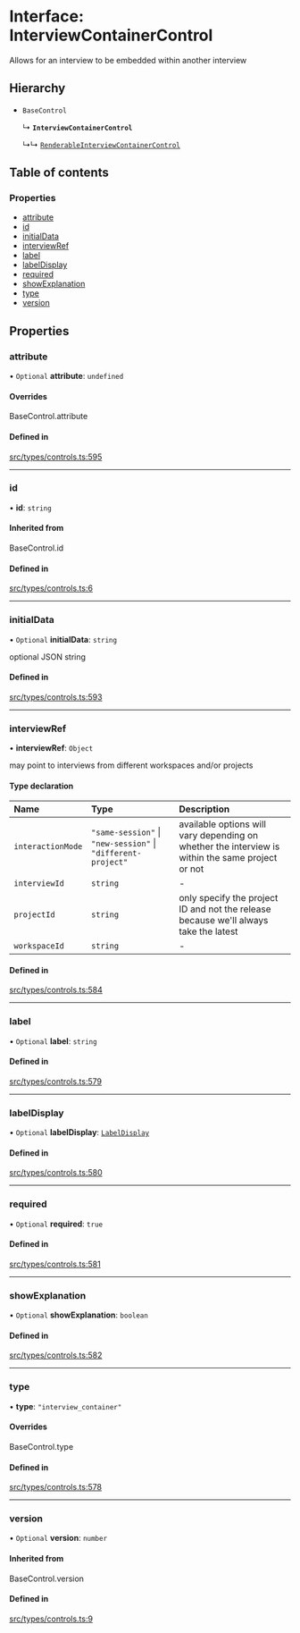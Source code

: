 # Interface: InterviewContainerControl

Allows for an interview to be embedded within another interview

## Hierarchy

- `BaseControl`

  ↳ **`InterviewContainerControl`**

  ↳↳ [`RenderableInterviewContainerControl`](../wiki/RenderableInterviewContainerControl)

## Table of contents

### Properties

- [attribute](../wiki/InterviewContainerControl#attribute)
- [id](../wiki/InterviewContainerControl#id)
- [initialData](../wiki/InterviewContainerControl#initialdata)
- [interviewRef](../wiki/InterviewContainerControl#interviewref)
- [label](../wiki/InterviewContainerControl#label)
- [labelDisplay](../wiki/InterviewContainerControl#labeldisplay)
- [required](../wiki/InterviewContainerControl#required)
- [showExplanation](../wiki/InterviewContainerControl#showexplanation)
- [type](../wiki/InterviewContainerControl#type)
- [version](../wiki/InterviewContainerControl#version)

## Properties

### attribute

• `Optional` **attribute**: `undefined`

#### Overrides

BaseControl.attribute

#### Defined in

[src/types/controls.ts:595](https://github.com/decisively-io/interview-sdk/blob/77d32c1ca407f93925481973bd6e1fbe32ee8c59/src/types/controls.ts#L595)

___

### id

• **id**: `string`

#### Inherited from

BaseControl.id

#### Defined in

[src/types/controls.ts:6](https://github.com/decisively-io/interview-sdk/blob/77d32c1ca407f93925481973bd6e1fbe32ee8c59/src/types/controls.ts#L6)

___

### initialData

• `Optional` **initialData**: `string`

optional JSON string

#### Defined in

[src/types/controls.ts:593](https://github.com/decisively-io/interview-sdk/blob/77d32c1ca407f93925481973bd6e1fbe32ee8c59/src/types/controls.ts#L593)

___

### interviewRef

• **interviewRef**: `Object`

may point to interviews from different workspaces and/or projects

#### Type declaration

| Name | Type | Description |
| :------ | :------ | :------ |
| `interactionMode` | ``"same-session"`` \| ``"new-session"`` \| ``"different-project"`` | available options will vary depending on whether the interview is within the same project or not |
| `interviewId` | `string` | - |
| `projectId` | `string` | only specify the project ID and not the release because we'll always take the latest |
| `workspaceId` | `string` | - |

#### Defined in

[src/types/controls.ts:584](https://github.com/decisively-io/interview-sdk/blob/77d32c1ca407f93925481973bd6e1fbe32ee8c59/src/types/controls.ts#L584)

___

### label

• `Optional` **label**: `string`

#### Defined in

[src/types/controls.ts:579](https://github.com/decisively-io/interview-sdk/blob/77d32c1ca407f93925481973bd6e1fbe32ee8c59/src/types/controls.ts#L579)

___

### labelDisplay

• `Optional` **labelDisplay**: [`LabelDisplay`](../wiki/Exports#labeldisplay)

#### Defined in

[src/types/controls.ts:580](https://github.com/decisively-io/interview-sdk/blob/77d32c1ca407f93925481973bd6e1fbe32ee8c59/src/types/controls.ts#L580)

___

### required

• `Optional` **required**: ``true``

#### Defined in

[src/types/controls.ts:581](https://github.com/decisively-io/interview-sdk/blob/77d32c1ca407f93925481973bd6e1fbe32ee8c59/src/types/controls.ts#L581)

___

### showExplanation

• `Optional` **showExplanation**: `boolean`

#### Defined in

[src/types/controls.ts:582](https://github.com/decisively-io/interview-sdk/blob/77d32c1ca407f93925481973bd6e1fbe32ee8c59/src/types/controls.ts#L582)

___

### type

• **type**: ``"interview_container"``

#### Overrides

BaseControl.type

#### Defined in

[src/types/controls.ts:578](https://github.com/decisively-io/interview-sdk/blob/77d32c1ca407f93925481973bd6e1fbe32ee8c59/src/types/controls.ts#L578)

___

### version

• `Optional` **version**: `number`

#### Inherited from

BaseControl.version

#### Defined in

[src/types/controls.ts:9](https://github.com/decisively-io/interview-sdk/blob/77d32c1ca407f93925481973bd6e1fbe32ee8c59/src/types/controls.ts#L9)
